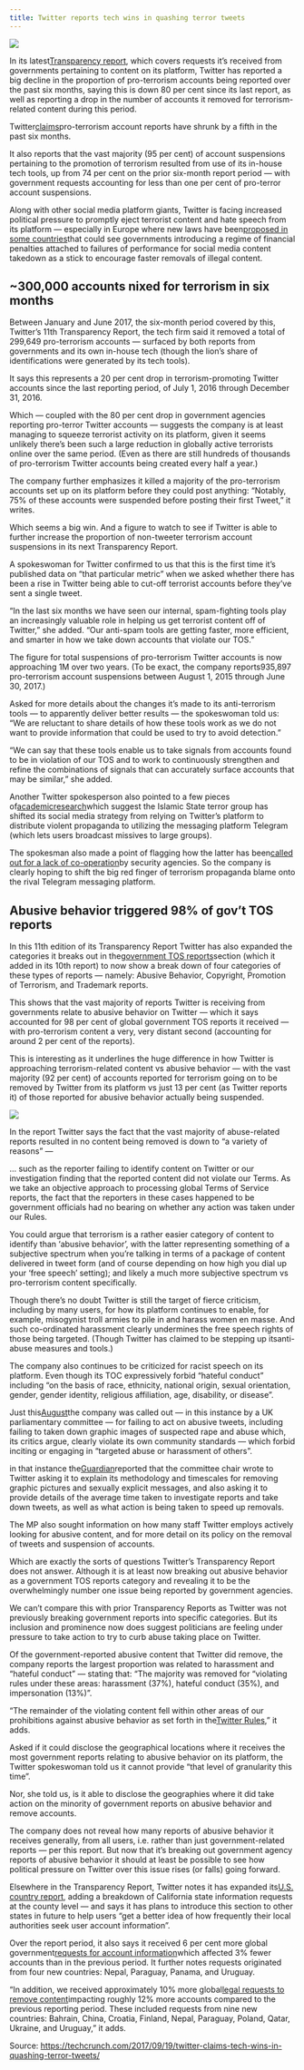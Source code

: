 ```yaml
---
title: Twitter reports tech wins in quashing terror tweets 
---
```


![](http://img2.tuicool.com/yyeQriZ.png!web)

In its latest[Transparency report](https://transparency.twitter.com/), which covers requests it’s received from governments pertaining to content on its platform, Twitter has reported a big decline in the proportion of pro-terrorism accounts being reported over the past six months, saying this is down 80 per cent since its last report, as well as reporting a drop in the number of accounts it removed for terrorism-related content during this period.

Twitter[claims](https://blog.twitter.com/official/en_us/topics/company/2017/New-Data-Insights-Twitters-Latest-Transparency-Report.html)pro-terrorism account reports have shrunk by a fifth in the past six months.

It also reports that the vast majority \(95 per cent\) of account suspensions pertaining to the promotion of terrorism resulted from use of its in-house tech tools, up from 74 per cent on the prior six-month report period — with government requests accounting for less than one per cent of pro-terror account suspensions.

Along with other social media platform giants, Twitter is facing increased political pressure to promptly eject terrorist content and hate speech from its platform — especially in Europe where new laws have been[proposed in some countries](https://techcrunch.com/2017/04/05/german-cabinet-backs-e50m-hate-speech-fines-for-social-media-firms/)that could see governments introducing a regime of financial penalties attached to failures of performance for social media content takedown as a stick to encourage faster removals of illegal content.

## ~300,000 accounts nixed for terrorism in six months

Between January and June 2017, the six-month period covered by this, Twitter’s 11th Transparency Report, the tech firm said it removed a total of 299,649 pro-terrorism accounts — surfaced by both reports from governments and its own in-house tech \(though the lion’s share of identifications were generated by its tech tools\).

It says this represents a 20 per cent drop in terrorism-promoting Twitter accounts since the last reporting period, of July 1, 2016 through December 31, 2016.

Which — coupled with the 80 per cent drop in government agencies reporting pro-terror Twitter accounts — suggests the company is at least managing to squeeze terrorist activity on its platform, given it seems unlikely there’s been such a large reduction in globally active terrorists online over the same period. \(Even as there are still hundreds of thousands of pro-terrorism Twitter accounts being created every half a year.\)

The company further emphasizes it killed a majority of the pro-terrorism accounts set up on its platform before they could post anything: “Notably, 75% of these accounts were suspended before posting their first Tweet,” it writes.

Which seems a big win. And a figure to watch to see if Twitter is able to further increase the proportion of non-tweeter terrorism account suspensions in its next Transparency Report.

A spokeswoman for Twitter confirmed to us that this is the first time it’s published data on “that particular metric” when we asked whether there has been a rise in Twitter being able to cut-off terrorist accounts before they’ve sent a single tweet.

“In the last six months we have seen our internal, spam-fighting tools play an increasingly valuable role in helping us get terrorist content off of Twitter,” she added. “Our anti-spam tools are getting faster, more efficient, and smarter in how we take down accounts that violate our TOS.”

The figure for total suspensions of pro-terrorism Twitter accounts is now approaching 1M over two years. \(To be exact, the company reports935,897 pro-terrorism account suspensions between August 1, 2015 through June 30, 2017.\)

Asked for more details about the changes it’s made to its anti-terrorism tools — to apparently deliver better results — the spokeswoman told us: “We are reluctant to share details of how these tools work as we do not want to provide information that could be used to try to avoid detection.”

“We can say that these tools enable us to take signals from accounts found to be in violation of our TOS and to work to continuously strengthen and refine the combinations of signals that can accurately surface accounts that may be similar,” she added.

Another Twitter spokesperson also pointed to a few pieces of[academic](http://www.terrorismanalysts.com/pt/index.php/pot/article/view/556/html)[research](http://www.voxpol.eu/islamic-states-twitter-network-decimated-extremists-face-much-less-disruption/)which suggest the Islamic State terror group has shifted its social media strategy from relying on Twitter’s platform to distribute violent propaganda to utilizing the messaging platform Telegram \(which lets users broadcast missives to large groups\).

The spokesman also made a point of flagging how the latter has been[called out for a lack of co-operation](https://www.thetimes.co.uk/article/message-app-used-by-isis-refuses-to-fight-jihadists-jrddv7c93)by security agencies. So the company is clearly hoping to shift the big red finger of terrorism propaganda blame onto the rival Telegram messaging platform.

## Abusive behavior triggered 98% of gov’t TOS reports

In this 11th edition of its Transparency Report Twitter has also expanded the categories it breaks out in the[government TOS reports](https://transparency.twitter.com/en/gov-tos-reports.html)section \(which it added in its 10th report\) to now show a break down of four categories of these types of reports — namely: Abusive Behavior, Copyright, Promotion of Terrorism, and Trademark reports.

This shows that the vast majority of reports Twitter is receiving from governments relate to abusive behavior on Twitter — which it says accounted for 98 per cent of global government TOS reports it received — with pro-terrorism content a very, very distant second \(accounting for around 2 per cent of the reports\).

This is interesting as it underlines the huge difference in how Twitter is approaching terrorism-related content vs abusive behavior — with the vast majority \(92 per cent\) of accounts reported for terrorism going on to be removed by Twitter from its platform vs just 13 per cent \(as Twitter reports it\) of those reported for abusive behavior actually being suspended.

![](http://img0.tuicool.com/jQF7nyU.png!web)

In the report Twitter says the fact that the vast majority of abuse-related reports resulted in no content being removed is down to “a variety of reasons” —

… such as the reporter failing to identify content on Twitter or our investigation finding that the reported content did not violate our Terms. As we take an objective approach to processing global Terms of Service reports, the fact that the reporters in these cases happened to be government officials had no bearing on whether any action was taken under our Rules.

You could argue that terrorism is a rather easier category of content to identify than ‘abusive behavior’, with the latter representing something of a subjective spectrum when you’re talking in terms of a package of content delivered in tweet form \(and of course depending on how high you dial up your ‘free speech’ setting\); and likely a much more subjective spectrum vs pro-terrorism content specifically.

Though there’s no doubt Twitter is still the target of fierce criticism, including by many users, for how its platform continues to enable, for example, misogynist troll armies to pile in and harass women en masse. And such co-ordinated harassment clearly undermines the free speech rights of those being targeted. \(Though Twitter has claimed to be stepping up itsanti-abuse measures and tools.\)

The company also continues to be criticized for racist speech on its platform. Even though its TOC expressively forbid “hateful conduct” including “on the basis of race, ethnicity, national origin, sexual orientation, gender, gender identity, religious affiliation, age, disability, or disease”.

Just this[August](https://www.theguardian.com/technology/2017/aug/22/twitter-failing-to-act-on-graphic-images-and-abusive-messages-says-mp)the company was called out — in this instance by a UK parliamentary committee — for failing to act on abusive tweets, including failing to taken down graphic images of suspected rape and abuse which, its critics argue, clearly violate its own community standards — which forbid inciting or engaging in “targeted abuse or harassment of others”.

in that instance the[Guardian](https://www.theguardian.com/technology/2017/aug/22/twitter-failing-to-act-on-graphic-images-and-abusive-messages-says-mp)reported that the committee chair wrote to Twitter asking it to explain its methodology and timescales for removing graphic pictures and sexually explicit messages, and also asking it to provide details of the average time taken to investigate reports and take down tweets, as well as what action is being taken to speed up removals.

The MP also sought information on how many staff Twitter employs actively looking for abusive content, and for more detail on its policy on the removal of tweets and suspension of accounts.

Which are exactly the sorts of questions Twitter’s Transparency Report does not answer. Although it is at least now breaking out abusive behavior as a government TOS reports category and revealing it to be the overwhelmingly number one issue being reported by government agencies.

We can’t compare this with prior Transparency Reports as Twitter was not previously breaking government reports into specific categories. But its inclusion and prominence now does suggest politicians are feeling under pressure to take action to try to curb abuse taking place on Twitter.

Of the government-reported abusive content that Twitter did remove, the company reports the largest proportion was related to harassment and “hateful conduct” — stating that: “The majority was removed for “violating rules under these areas: harassment \(37%\), hateful conduct \(35%\), and impersonation \(13%\)”.

“The remainder of the violating content fell within other areas of our prohibitions against abusive behavior as set forth in the[Twitter Rules](https://t.co/rules),” it adds.

Asked if it could disclose the geographical locations where it receives the most government reports relating to abusive behavior on its platform, the Twitter spokeswoman told us it cannot provide “that level of granularity this time”.

Nor, she told us, is it able to disclose the geographies where it did take action on the minority of government reports on abusive behavior and remove accounts.

The company does not reveal how many reports of abusive behavior it receives generally, from all users, i.e. rather than just government-related reports — per this report. But now that it’s breaking out government agency reports of abusive behavior it should at least be possible to see how political pressure on Twitter over this issue rises \(or falls\) going forward.

Elsewhere in the Transparency Report, Twitter notes it has expanded its[U.S. country report](https://transparency.twitter.com/en/countries/us.html), adding a breakdown of California state information requests at the county level — and says it has plans to introduce this section to other states in future to help users “get a better idea of how frequently their local authorities seek user account information”.

Over the report period, it also says it received 6 per cent more global government[requests for account information](https://transparency.twitter.com/en/information-requests.html)which affected 3% fewer accounts than in the previous period. It further notes requests originated from four new countries: Nepal, Paraguay, Panama, and Uruguay.

“In addition, we received approximately 10% more global[legal requests to remove content](https://transparency.twitter.com/en/removal-requests.html)impacting roughly 12% more accounts compared to the previous reporting period. These included requests from nine new countries: Bahrain, China, Croatia, Finland, Nepal, Paraguay, Poland, Qatar, Ukraine, and Uruguay,” it adds.


Source:  https://techcrunch.com/2017/09/19/twitter-claims-tech-wins-in-quashing-terror-tweets/
